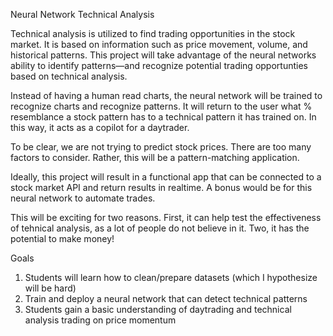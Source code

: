 Neural Network Technical Analysis

Technical analysis is utilized to find trading opportunities in the stock market. It is based on information such as price movement, volume, and historical patterns. This project will take advantage of the neural networks ability to identify patterns—and recognize potential trading opportunties based on technical analysis. 

Instead of having a human read charts, the neural network will be trained to recognize charts and recognize patterns. It will return to the user what % resemblance a stock pattern has to a technical pattern it has trained on. In this way, it acts as a copilot for a daytrader. 

To be clear, we are not trying to predict stock prices. There are too many factors to consider. Rather, this will be a pattern-matching application. 

Ideally, this project will result in a functional app that can be connected to a stock market API and return results in realtime. A bonus would be for this neural network to automate trades. 

This will be exciting for two reasons. First, it can help test the effectiveness of tehnical analysis, as a lot of people do not believe in it. Two, it has the potential to make money!

Goals
1. Students will learn how to clean/prepare datasets (which I hypothesize will be hard)
2. Train and deploy a neural network that can detect technical patterns 
3. Students gain a basic understanding of daytrading and technical analysis trading on price momentum
